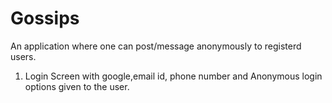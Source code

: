 # Gossips
An application where one can post/message anonymously to registerd users.

1. Login Screen with google,email id, phone number and Anonymous login options given to the user.
